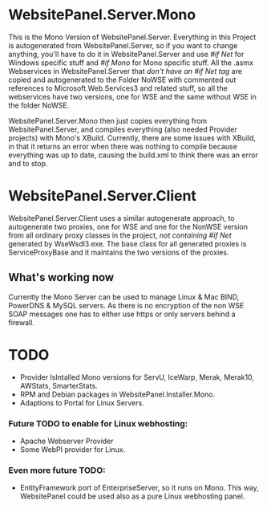 WebsitePanel.Server.Mono
====================

This is the Mono Version of WebsitePanel.Server. Everything in this Project is autogenerated from WebsitePanel.Server, so if you want to
change anything, you'll have to do it in WebsitePanel.Server and use *#if Net* for Windows specific stuff and *#if Mono* for Mono specific
stuff. All the .asmx Webservices in WebsitePanel.Server that *don't have an #if Net tag* are copied and autogenerated to the Folder NoWSE
with commented out references to Microsoft.Web.Services3 and related stuff, so all the webservices have two versions, one for WSE and the
same without WSE in the folder NoWSE. 

WebsitePanel.Server.Mono then just copies everything from WebsitePanel.Server, and compiles everything (also needed Provider projects) with Mono's XBuild.
Currently, there are some issues with XBuild, in that it returns an error when there was nothing to compile because everything was up to date, causing
the build.xml to think there was an error and to stop.

WebsitePanel.Server.Client
===================

WebsitePanel.Server.Client uses a similar autogenerate approach, to autogenerate two proxies, one for WSE and one for the NonWSE version
from all ordinary proxy classes in the project, *not containing #if Net* generated by WseWsdl3.exe. The base class for all generated proxies is
ServiceProxyBase and it maintains the two versions of the proxies.

## What's working now
Currently the Mono Server can be used to manage Linux & Mac BIND, PowerDNS & MySQL servers. As there is no encryption of the
non WSE SOAP messages one has to either use https or only servers behind a firewall.

TODO
=====

- Provider IsIntalled Mono versions for ServU, IceWarp, Merak, Merak10, AWStats, SmarterStats.
- RPM and Debian packages in WebsitePanel.Installer.Mono.
- Adaptions to Portal for Linux Servers.

### Future TODO to enable for Linux webhosting:
- Apache Webserver Provider
- Some WebPI provider for Linux.

### Even more future TODO:
- EntityFramework port of EnterpriseServer, so it runs on Mono. This way, WebsitePanel could be used also as a pure Linux webhosting panel.
